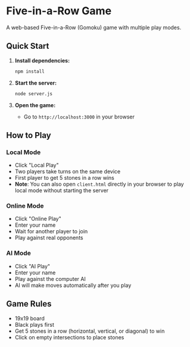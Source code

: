 # Five-in-a-Row Game

A web-based Five-in-a-Row (Gomoku) game with multiple play modes.

## Quick Start

1. **Install dependencies:**
   ```bash
   npm install
   ```

2. **Start the server:**
   ```bash
   node server.js
   ```

3. **Open the game:**
   - Go to `http://localhost:3000` in your browser

## How to Play

### Local Mode
- Click "Local Play" 
- Two players take turns on the same device
- First player to get 5 stones in a row wins
- **Note**: You can also open `client.html` directly in your browser to play local mode without starting the server

### Online Mode
- Click "Online Play"
- Enter your name
- Wait for another player to join
- Play against real opponents

### AI Mode
- Click "AI Play"
- Enter your name
- Play against the computer AI
- AI will make moves automatically after you play

## Game Rules
- 19x19 board
- Black plays first
- Get 5 stones in a row (horizontal, vertical, or diagonal) to win
- Click on empty intersections to place stones
